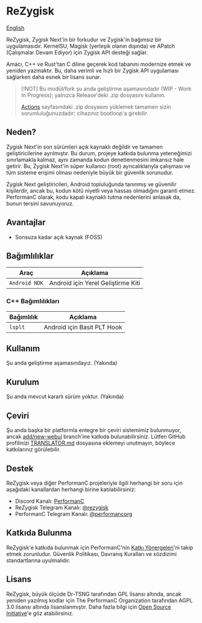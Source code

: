# ReZygisk

[English](../README.md)

ReZygisk, Zygisk Next'in bir forkudur ve Zygisk'in bağımsız bir uygulamasıdır. KernelSU, Magisk (yerleşik olanın dışında) ve APatch (Çalışmalar Devam Ediyor) için Zygisk API desteği sağlar.

Amacı, C++ ve Rust'tan C diline geçerek kod tabanını modernize etmek ve yeniden yazmaktır. Bu, daha verimli ve hızlı bir Zygisk API uygulaması sağlarken daha esnek bir lisans sunar.

> [!NOT]
> Bu modül/fork şu anda geliştirme aşamasındadır (WIP - Work In Progress); yalnızca Release'deki .zip dosyasını kullanın.
>
> [Actions](https://github.com/PerformanC/ReZygisk/actions) sayfasındaki .zip dosyasını yüklemek tamamen sizin sorumluluğunuzdadır; cihazınız bootloop'a girebilir.

## Neden?

Zygisk Next'in son sürümleri açık kaynaklı değildir ve tamamen geliştiricilerine ayrılmıştır. Bu durum, projeye katkıda bulunma yeteneğimizi sınırlamakla kalmaz, aynı zamanda kodun denetlenmesini imkansız hale getirir. Bu, Zygisk Next'in süper kullanıcı (root) ayrıcalıklarıyla çalışması ve tüm sisteme erişimi olması nedeniyle büyük bir güvenlik sorunudur.

Zygisk Next geliştiricileri, Android topluluğunda tanınmış ve güvenilir kişilerdir, ancak bu, kodun kötü niyetli veya hassas olmadığını garanti etmez. PerformanC olarak, kodu kapalı kaynaklı tutma nedenlerini anlasak da, bunun tersini savunuyoruz.

## Avantajlar

- Sonsuza kadar açık kaynak (FOSS)

## Bağımlılıklar

| Araç             | Açıklama                             |
|------------------|--------------------------------------|
| `Android NDK`    | Android için Yerel Geliştirme Kiti   |

### C++ Bağımlılıkları

| Bağımlılık | Açıklama                        |
|------------|---------------------------------|
| `lsplt`    | Android için Basit PLT Hook     |

## Kullanım

Şu anda geliştirme aşamasındayız. (Yakında)

## Kurulum

Şu anda mevcut kararlı sürüm yoktur. (Yakında)

## Çeviri

Şu anda başka bir platformla entegre bir çeviri sistemimiz bulunmuyor, ancak [add/new-webui](https://github.com/PerformanC/ReZygisk/tree/add/new-webui) branch'ine katkıda bulunabilirsiniz. Lütfen GitHub profilinizi [TRANSLATOR.md](https://github.com/PerformanC/ReZygisk/blob/add/new-webui/TRANSLATOR.md) dosyasına eklemeyi unutmayın, böylece katkılarınız görülebilir.

## Destek
ReZygisk veya diğer PerformanC projeleriyle ilgili herhangi bir soru için aşağıdaki kanallardan herhangi birine katılabilirsiniz:

- Discord Kanalı: [PerformanC](https://discord.gg/uPveNfTuCJ)
- ReZygisk Telegram Kanalı: [@rezygisk](https://t.me/rezygisk)
- PerformanC Telegram Kanalı: [@performancorg](https://t.me/performancorg)

## Katkıda Bulunma

ReZygisk'e katkıda bulunmak için PerformanC'nin [Katkı Yönergeleri](https://github.com/PerformanC/contributing)'ni takip etmek zorunludur. Güvenlik Politikası, Davranış Kuralları ve sözdizimi standartlarına uyulmalıdır.

## Lisans

ReZygisk, büyük ölçüde Dr-TSNG tarafından GPL lisansı altında, ancak yeniden yazılmış kodlar için The PerformanC Organization tarafından AGPL 3.0 lisansı altında lisanslanmıştır. Daha fazla bilgi için [Open Source Initiative](https://opensource.org/licenses/AGPL-3.0)'e göz atabilirsiniz.
